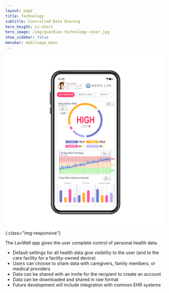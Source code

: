 ```yaml
---
layout: page
title: Technology
subtitle: Controlled Data Sharing
hero_height: is-short
hero_image: /img/guardian-technology-cover.jpg
show_sidebar: false
menubar: mobileapp_menu
---
```


![Image](/img/mobile-app/app.png){:class="img-responsive"}

The LavWell app gives the user complete control of personal health data.
- Default settings for all health data give visibility to the user (and to the care facility for a facility-owned device)
- Users can choose to share data with caregivers, family members, or medical providers
- Data can be shared with an invite for the recipient to create an account
- Data can be downloaded and shared in raw format
- Future development will include integration with common EHR systems